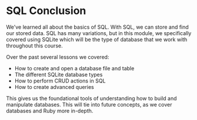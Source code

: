 # SQL Conclusion

We've learned all about the basics of SQL. With SQL, we can store and find our
stored data. SQL has many variations, but in this module, we specifically
covered using SQLite which will be the type of database that we work with
throughout this course.

Over the past several lessons we covered:

- How to create and open a database file and table
- The different SQLite database types
- How to perform CRUD actions in SQL
- How to create advanced queries

This gives us the foundational tools of understanding how to build and
manipulate databases. This will tie into future concepts, as we cover databases
and Ruby more in-depth.

